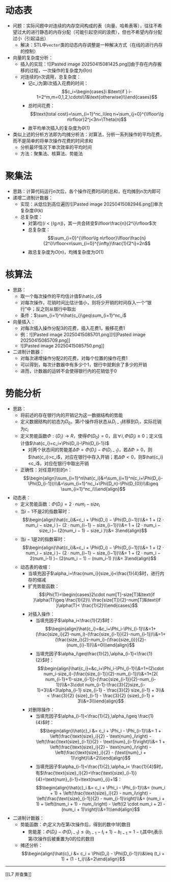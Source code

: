 # 动态表
- 问题：实际问题中对连续的内存空间构成的表（向量、哈希表等），往往不希望过大的进行静态的内存分配（可能引起空间的浪费），但也不希望内存分配过小（引起溢出）
	- 解决：STL中`vector`类的动态内存调整是一种解决方式（在线的进行内存的控制）
- 向量的复杂度分析：
	- 插入的实现：![[Pasted image 20250415081425.png]]由于存在内存搬移的过程，一次操作的复杂度为$\Theta(n)$
	- 对连续的$n$次调用，总复杂度：
		- 记c_i为第i次插入花费的时间：$$c_i=\begin{cases}i &\text{if } i-1=2^m,m=0,1,2,\cdots\\1&\text{otherwise}\\\end{cases}$$
		- 总时间花费：$$\text{total cost}=\sum_{i=1}^nc_i\leq n+\sum_{j=0}^{\lfloor\lg n\rfloor}2^j<3n=\Theta(n)$$
		- 故平均单次插入的复杂度为$\Theta(1)$
- 类似上述的分析方法即为均摊分析法：对算法，分析一系列操作的平均花费，而不是简单的将单次操作花费的时间求和
	- 分析最坏情况下单次效率的平均时间
	- 方法：聚集法、核算法、势能法
# 聚集法
- 思路：计算代码运行$n$次后，各个操作花费时间的总和，在均摊到$n$次内即可
- 递增二进制计数器：
	- 实现：从低位到高位遍历![[Pasted image 20250415082946.png]]单次复杂度$\Theta(k)$
	- 总复杂度：
		- 对第$i$位$(i<\lfloor\lg n\rfloor)$，其一共会转变$\lfloor\frac{n}{2^i}\rfloor$次
		- 总复杂度：$$\sum_{i=0}^{\lfloor\lg n\rfloor}\lfloor\frac{n}{2^i}\rfloor<n\sum_{i=0}^{\infty}\frac{1}{2^i}=2n$$
		- 故总复杂度为$O(n)$，均摊复杂度为$O(1)$
# 核算法
- 思路：
	- 取一个每次操作的平均估计值$\hat{c_i}$
	- 对每次操作，花销时间比估计值小，则将少开销的时间存入一个“银行”中；反之则从银行中取出
	- 条件：$\sum_{i=1}^n\hat{c_i}\geq\sum_{i=1}^nc_i$
- 向量插入：
	- 对每次插入操作分配3的花费，插入花费1，搬移花费1
	- 例：![[Pasted image 20250415085701.png]]![[Pasted image 20250415085709.png]]
	- ![[Pasted image 20250415085750.png]]
- 二进制计数器：
	- 对每次递增操作分配2的花费，对每个位置的操作花费1
	- 可以得到，每次计数器中有多少个1，银行中就剩余了多少的开销
	- 进而，计数器的运转不会使得银行内的花销低于0
# 势能分析
- 思路：
	- 将前述的存在银行内的开销记为这一数据结构的势能
	- 定义数据结构的初态为$D_0$，第$i$个操作将状态从$D_{i-1}$转移到$D_i$，实际花销为$c_i$
	- 定义势能函数$\Phi:\{D_i\}\rightarrow R$，使得$\Phi(D_0)=0$，且$\forall i,\Phi(D_i)\geq 0$；定义估计值$\hat{c_i}=c_i+\Phi(D_i)-\Phi(D_{i-1})$
		- 对两个状态间的势能差$\Delta\Phi=\Phi(D_i)-\Phi(D_{i-1})$，若$\Delta\Phi>0$，则$\hat{c_i}>c_i$，对应在银行中存入开销；若$\Delta\Phi<0$，则$\hat{c_i}<c_i$，对应在银行中取出开销
	- 正确性：对任意时刻的$n$：$$\begin{align}\sum_{i=1}^n\hat{c_i}&=\sum_{i=1}^n(c_i+\Phi(D_i)-\Phi(D_{i-1}))\\&=\sum_{i=1}^nc_i+\Phi(D_n)-\Phi(D_{0})\\&\geq \sum_{i=1}^nc_i\\\end{align}$$
- 动态表：
	- 定义势能函数：$\Phi(D_i)=2\cdot num_i-size_i$
	- 当$i-1$不是$2$的指数幂时：$$\begin{align}\hat{c_i}&=c_i + \Phi(D_i) − \Phi(D_{i−1})\\&= 1 + (2 · num_i − size_i )− (2 · num_{i−1} − size_{i−1})\\&= 1 + (2 · num_i − size_i )− (2(num_i − 1) − size_i )\\&= 3\end{align}$$
	- 当$i-1$是$2$的指数幂时：$$\begin{align}\hat{c_i}&=c_i + \Phi(D_i) − \Phi(D_{i−1})\\&= 1 + (2 · num_i − size_i )− (2 · num_{i−1} − size_{i−1})\\&= 1 + (2 · num_i − 2(num_i-1) )− (2(num_i − 1) − (num_i-1) )\\&= 3\end{align}$$
	- 动态表的收缩：
		- 当填充因子$\alpha_i=\frac{num_i}{size_i}<\frac{1}{4}$时，进行内存的缩减
		- 扩充势能函数：$$\Phi(T)=\begin{cases}2\cdot num[T]-size[T]&\text{if }\alpha(T)\geq \frac{1}{2}\\ \frac{size[T]}{2}-num[T]&\text{if }\alpha(T)< \frac{1}{2}\\\end{cases}$$
		- 对插入操作：
			- 当填充因子$\alpha_i<\frac{1}{2}$时：$$\begin{align}\hat{c_i}=&c_i+\Phi_i-\Phi_{i-1}\\&=1+(\frac{size_i}{2}-num_i)-(\frac{size_{i-1}}{2}-num_{i-1})\\&=1+(\frac{size_i}{2}-num_i)-(\frac{size_{i}}{2}-(num_{i}-1))\\&=0\\\end{align}$$
			- 当填充因子$\alpha_i\geq\frac{1}{2},\alpha_{i-1}<\frac{1}{2}$时：$$\begin{align}\hat{c_i}=&c_i+\Phi_i-\Phi_{i-1}\\&=1+(2\cdot num_i-size_i)-(\frac{size_{i-1}}{2}-num_{i-1})\\&=1+(2( num_{i-1}+1)-size_{i-1})-(\frac{size_{i-1}}{2}-num_{i-1})\\&=3\cdot num_{i-1}-\frac{3}{2}size_{i-1}+3\\&=3\alpha_{i-1} size_{i-1} - \frac{3}{2} size_{i-1} + 3\\&< \frac{3}{2} {size}_{i-1} - \frac{3}{2} {size}_{i-1} + 3\\&=3\\\end{align}$$
		- 对删除操作：
			- 当填充因子$\alpha_{i-1}<\frac{1}{2},\alpha_i\geq \frac{1}{4}$时：$$\begin{align}\hat{c}_i &= c_i + \Phi_i - \Phi_{i-1}\\&= 1 + \left(\frac{\text{size}_i}{2} - \text{num}_i\right) - \left(\frac{\text{size}_{i-1}}{2} - \text{num}_{i-1}\right)\\&= 1 + \left(\frac{\text{size}_i}{2} - \text{num}_i\right) - \left(\frac{\text{size}_i}{2} - (\text{num}_i + 1)\right)\\&=2\\\end{align}$$
			- 当填充因子$\alpha_{i-1}<\frac{1}{2},\alpha_i< \frac{1}{4}$时，有$\frac{\text{size}_i}{2}=\frac{\text{size}_{i-1}}{4}=\text{num}_{i-1}=\text{num}_{i}+1$：$$\begin{align}\hat{c}_i &= c_i + \Phi_i - \Phi_{i-1}\\&= (num_i + 1) + \left(\frac{\text{size}_i}{2} - num_i\right) - \left(\frac{\text{size}_{i-1}}{2} - num_{i-1}\right)\\&= (num_i + 1) + \left((num_i + 1) - num_i\right) - \left((2 \cdot num_i + 2) - (num_i + 1)\right)\\&=1\\\end{align}$$
- 二进制计数器：
	- 势能函数：$\Phi_i$定义为在第$i$次操作后，得到的数中1的数目
		- 势能差：$\Phi(D_i) - \Phi(D_{i-1}) \leq (b_{i-1} - t_i + 1) - b_{i-1}= 1 - t_i$其中$t_i$表示第$i$次操作后被重置为0的位的数目
	- 摊还分析：$$\begin{align}\hat{c}_i &= c_i + \Phi(D_i) - \Phi(D_{i-1})\\&\leq (t_i + 1) + (1 - t_i)\\&=2\end{align}$$
---
[[L7 并查集]]